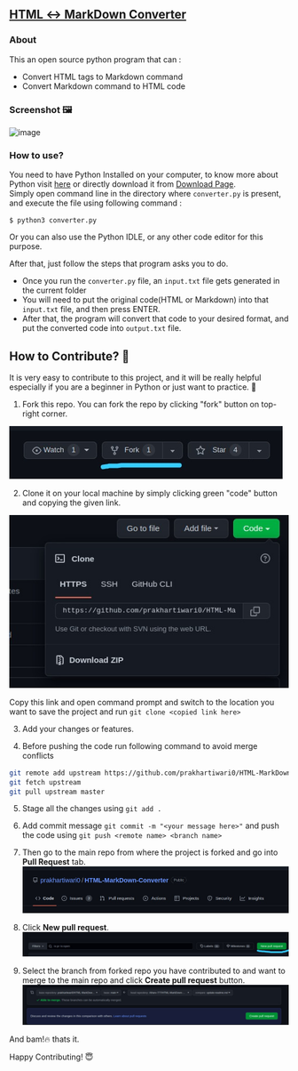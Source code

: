 ## <ins>HTML &harr; MarkDown Converter</ins>

### About
This an open source python program that can : 
- Convert HTML tags to Markdown command
- Convert Markdown command to HTML code

### Screenshot :framed_picture:
![image](https://user-images.githubusercontent.com/65062036/198198050-407d017c-a14a-41fb-8eac-667cd80832b3.png)

### How to use?
You need to have Python Installed on your computer, to know more about Python visit [here](https://wiki.python.org/moin/BeginnersGuide/Download) or directly download it from [Download Page](https://www.python.org/downloads/).<br>
Simply open command line in the directory where `converter.py` is present, and execute the file using following command :
```
$ python3 converter.py
```

Or you can also use the Python IDLE, or any other code editor for this purpose.

After that, just follow the steps that program asks you to do.
- Once you run the `converter.py` file, an `input.txt` file gets generated in the current folder
- You will need to put the original code(HTML or Markdown) into that `input.txt` file, and then press ENTER. 
- After that, the program will convert that code to your desired format, and put the converted code into `output.txt` file. 


## How to Contribute? 🤔
It is very easy to contribute to this project, and it will be really helpful especially if you are a beginner in Python or just want to practice. 🔰

1. Fork this repo. You can fork the repo by clicking "fork" button on top-right corner.
<p align="left"><img alt="forking" src="img/fork.jpeg"></p>

2. Clone it on your local machine by simply clicking green "code" button and copying the given link.
<p align="left"><img alt="forking" src="img/clone.jpeg"></p>

Copy this link and open command prompt and switch to the location you want to save the project and run 
```git clone <copied link here>```

3. Add your changes or features.

4. Before pushing the code run following command to avoid merge conflicts
``` bash
git remote add upstream https://github.com/prakhartiwari0/HTML-MarkDown-Converter.git
git fetch upstream
git pull upstream master
```
5. Stage all the changes using ```git add .```

6. Add commit message ```git commit -m "<your message here>"``` and push the code using ```git push <remote name> <branch name>```

7. Then go to the main repo from where the project is forked and go into **Pull Request** tab.
![Pull Request creation](img/pr.jpeg)

8. Click **New pull request**.
![New PR Request](img/new_pr.jpeg)

9. Select the branch from forked repo you have contributed to and want to merge to the main repo and click **Create pull request** button.
![Selecting branch for pull request](img/select_branch.jpeg)


And bam!:fire: thats it.

Happy Contributing! 😇
